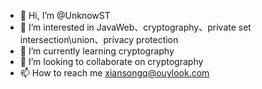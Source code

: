 - 👋 Hi, I’m @UnknowST
- 👀 I’m interested in JavaWeb、cryptography、private set intersection\union、privacy protection
- 🌱 I’m currently learning cryptography
- 💞️ I’m looking to collaborate on cryptography
- 📫 How to reach me xiansongq@ouylook.com

<!---
UnknowST/UnknowST is a ✨ special ✨ repository because its `README.md` (this file) appears on your GitHub profile.
You can click the Preview link to take a look at your changes.
--->
